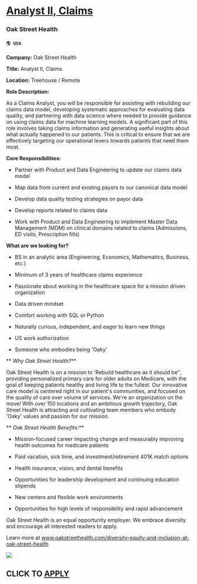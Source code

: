# [Analyst II, Claims](https://www.remotewlb.com/apply/analyst-ii-claims)  
### Oak Street Health  
#### `🌎 USA`  

**Company:** Oak Street Health

**Title:** Analyst II, Claims

 **Location:** Treehouse / Remote  

**Role Description:**

As a Claims Analyst, you will be responsible for assisting with rebuilding our claims data model, developing systematic approaches for evaluating data quality, and partnering with data science where needed to provide guidance on using claims data for machine learning models. A significant part of this role involves taking claims information and generating useful insights about what actually happened to our patients. This is critical to ensure that we are effectively targeting our operational levers towards patients that need them most.

**Core Responsibilities:**

  * Partner with Product and Data Engineering to update our claims data model

  * Map data from current and existing payors to our canonical data model

  * Develop data quality testing strategies on payor data

  * Develop reports related to claims data

  * Work with Product and Data Engineering to implement Master Data Management (MDM) on clinical domains related to claims (Admissions, ED visits, Prescription fills)

 **What are we looking for?**

  * BS in an analytic area (Engineering, Economics, Mathematics, Business, etc.)

  * Minimum of 3 years of healthcare claims experience

  * Passionate about working in the healthcare space for a mission driven organization

  * Data driven mindset

  * Comfort working with SQL or Python

  * Naturally curious, independent, and eager to learn new things

  * US work authorization

  * Someone who embodies being 'Oaky'

 ** _Why Oak Street Health?_**

Oak Street Health is on a mission to 'Rebuild healthcare as it should be'', providing personalized primary care for older adults on Medicare, with the goal of keeping patients healthy and living life to the fullest. Our innovative care model is centered right in our patient's communities, and focused on the quality of care over volume of services. We're an organization on the move! With over 150 locations and an ambitious growth trajectory, Oak Street Health is attracting and cultivating team members who embody 'Oaky' values and passion for our mission.

 ** _Oak Street Health Benefits:_**

  * Mission-focused career impacting change and measurably improving health outcomes for medicare patients

  * Paid vacation, sick time, and investment/retirement 401K match options

  * Health insurance, vision, and dental benefits

  * Opportunities for leadership development and continuing education stipends

  * New centers and flexible work environments

  * Opportunities for high levels of responsibility and rapid advancement

Oak Street Health is an equal opportunity employer. We embrace diversity and encourage all interested readers to apply.

Learn more at www.oakstreethealth.com/diversity-equity-and-inclusion-at-oak-street-health

![](https://remotive.com/job/track/1903225/blank.gif?source=public_api)  
## CLICK TO [APPLY](https://www.remotewlb.com/apply/analyst-ii-claims)

